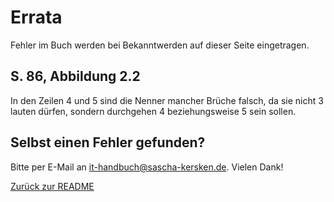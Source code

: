 # Errata #
Fehler im Buch werden bei Bekanntwerden auf dieser Seite eingetragen.

## S. 86, Abbildung 2.2 ##
In den Zeilen 4 und 5 sind die Nenner mancher Brüche falsch, da sie nicht 3 lauten dürfen, sondern durchgehen 4 beziehungsweise 5 sein sollen.

## Selbst einen Fehler gefunden? ##
Bitte per E-Mail an [it-handbuch@sascha-kersken.de](mailto:it-handbuch@sascha-kersken.de). Vielen Dank!

[Zurück zur README](README.md)
